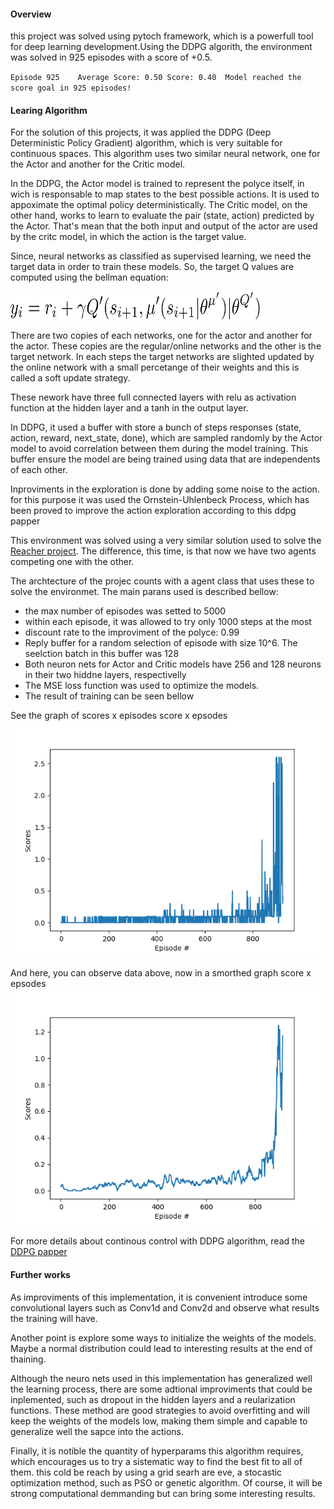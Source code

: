 #### Overview
this project was solved using pytoch framework, which is a powerfull tool for deep learning development.Using the DDPG algorith, the environment was solved in  925 episodes with a score of +0.5.

`Episode 925	Average Score: 0.50	Score: 0.40	 Model reached the score goal in 925 episodes!`


#### Learing Algorithm
For the solution of this projects, it was applied the DDPG (Deep Deterministic Policy Gradient) algorithm, which is very suitable for continuous spaces. This algorithm uses two similar neural network, one for the Actor and another for the Critic model.

In the DDPG, the Actor model is trained to represent the polyce itself, in wich is responsable to map states to the best possible actions. It is used to appoximate the optimal policy deterministically. The Critic model, on the other hand, works to learn to evaluate the pair (state, action) predicted by the Actor. That's mean that the both input and output of the actor are used by the critc model, in which the action is the target value.

Since, neural networks as classified as supervised learning, we need the target data in order to train these models. So, the target Q values are computed using the bellman equation:

<img src="bellman_eq.png" width="400" height="45" />

There are two copies of each networks, one for the actor and another for the actor. These copies are the regular/online networks and the other is the target network. In each steps the target networks are slighted updated by the online network with a small percetange of their weights and this is called a soft update strategy.

These nework have three full connected layers with relu as activation function at the hidden layer and a tanh in the output layer.

In DDPG, it used a buffer with store a bunch of steps responses (state, action, reward, next_state, done), which are sampled randomly by the Actor model to avoid correlation between them during the model training. This buffer ensure the model are being trained using data that are independents of each other.

Inproviments in the exploration is done by adding some noise to the action. for this purpose it was used the Ornstein-Uhlenbeck Process, which has been proved to improve the action exploration according to this ddpg papper

This environment was solved using a very similar solution used to solve the [Reacher project](https://github.com/jrandson/Reacher-udacity). The difference, this time, is that now we have two agents competing one with the other.

The archtecture of the projec counts with a agent class that uses these to solve the environmet. The main parans used is described bellow:

* the max number of episodes was setted to 5000
* within each episode, it was allowed to try only 1000 steps at the most
* discount rate to the improviment of the polyce: 0.99
* Reply buffer for a random selection of episode with size 10^6. The seelction batch in this buffer was 128
* Both neuron nets for Actor and Critic models have 256 and 128 neurons in their two hiddne layers, respectivelly
* The MSE loss function was used to optimize the models.
* The result of training can be seen bellow

See the graph of scores x episodes score x epsodes
![scores x #episodes](score_x_episodes.png)

And here, you can observe data above, now in a smorthed graph score x epsodes
![scores x #episodes (smorthed)](score_x_episodes_smorthed.png)


For more details about continous control with DDPG algorithm, read the [DDPG papper](https://arxiv.org/pdf/1509.02971.pdf)


#### Further works
As improviments of this implementation, it is convenient introduce some convolutional layers such as Conv1d and Conv2d and observe what results the training will have.

Another point is explore some ways to initialize the weights of the models. Maybe a normal distribution could lead to interesting results at the end of thaining.

Although the neuro nets used in this implementation has generalized well the learning process, there are some adtional improviments that could be inplemented, such as dropout in the hidden layers and a reularization functions. These method are good strategies to avoid overfitting and will keep the weights of the models low, making them simple and capable to generalize well the sapce into the actions.

Finally, it is notible the quantity of hyperparams this algorithm requires, which encourages us to try a sistematic way to find the best fit to all of them. this cold be reach by using a grid searh are eve, a stocastic optimization method, such as PSO or genetic algorithm. Of course, it will be strong computational demmanding but can bring some interesting results.
